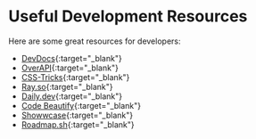 # Useful Development Resources

Here are some great resources for developers:

- [DevDocs](https://devdocs.io/){:target="_blank"}
- [OverAPI](https://overapi.com/){:target="_blank"}
- [CSS-Tricks](https://css-tricks.com/){:target="_blank"}
- [Ray.so](https://ray.so/){:target="_blank"}
- [Daily.dev](https://daily.dev/){:target="_blank"}
- [Code Beautify](https://codebeautify.org/){:target="_blank"}
- [Showwcase](https://www.showwcase.com/){:target="_blank"}
- [Roadmap.sh](https://roadmap.sh/){:target="_blank"}
